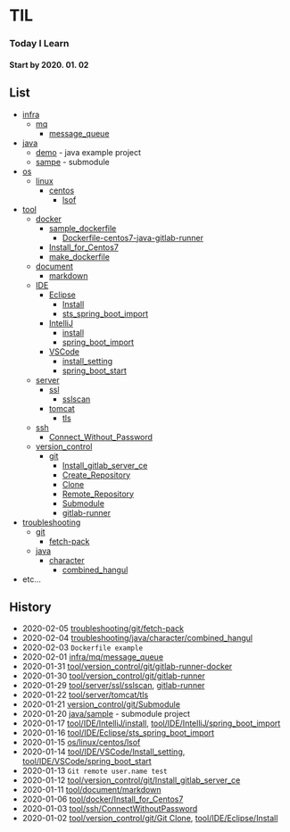 # TIL
### Today I Learn
#### Start by 2020. 01. 02

## List

- [infra](infra)
  - [mq](infra/mq)
    - [message_queue](infra/mq/01.message_queue.md)
- [java](java)
  - [demo](java/demo) - java example project
  - [sampe](https://github.com/changki/sample/) - submodule
- [os](os)
  - [linux](os/linux)
    - [centos](os/linux/centos)
      - [lsof](os/linux/centos/01.lsof.md)
- [tool](tool)
  - [docker](tool/docker)
    - [sample_dockerfile](tool/docker/sample_dockerfile)
      - [Dockerfile-centos7-java-gitlab-runner](tool/docker/sample_dockerfile/Dockerfile-centos7-java-gitlab-runner)
    - [Install_for_Centos7](tool/docker/01.Install_for_Centos7.md)
    - [make_dockerfile](tool/docker/02.make_dockerfile.md)
  - [document](tool/document)
    - [markdown](tool/document/markdown)
  - [IDE](tool/IDE)
    - [Eclipse](tool/IDE/Eclipse)
      - [Install](tool/IDE/Eclipse/01.Install.md)
      - [sts_spring_boot_import](tool/IDE/Eclipse/02.sts_spring_boot_import.md)
    - [IntelliJ](tool/IDE/IntelliJ)
      - [install](tool/IDE/IntelliJ/01.install.md)
      - [spring_boot_import](tool/IDE/IntelliJ/02.spring_boot_import.md)
    - [VSCode](tool/IDE/VSCode)
      - [install_setting](tool/IDE/VSCode/01.Install_setting.md)
      - [spring_boot_start](tool/IDE/VSCode/02.spring_boot_start.md)
  - [server](tool/server)
    - [ssl](tool/server/ssl)
      - [sslscan](tool/server/ssl/01.sslscan.md)
    - [tomcat](tool/server/tomcat)
      - [tls](tool/server/tomcat/01.tls.md)
  - [ssh](tool/ssh)
    - [Connect_Without_Password](tool/ssh/01.Connect_Without_Password.md)
  - [version_control](tool/version_control)
    - [git](tool/version_control/git)
      - [Install_gitlab_server_ce](tool/version_control/git/00.Install_gitlab_sever_ce.md)
      - [Create_Repository](tool/version_control/git/01.Create_Repository.md)
      - [Clone](tool/version_control/git/02.Clone.md)
      - [Remote_Repository](tool/version_control/git/03.Remote_Repository.md)
      - [Submodule](tool/version_control/git/04.submodule.md)
      - [gitlab-runner](tool/version_control/git/05.gitlab-runner.md)
- [troubleshooting](troubleshooting)
  - [git](troubleshooting/git)
    - [fetch-pack](troubleshooting/git/01.fetch-pack.md)
  - [java](troubleshooting/java)
    - [character](troubleshooting/java/character)
      - [combined_hangul](troubleshooting/java/character/01.combined_hangul.md)
- etc...

## History

- 2020-02-05 [troubleshooting/git/fetch-pack](troubleshooting/git/01.fetch-pack.md)
- 2020-02-04 [troubleshooting/java/character/combined_hangul](troubleshooting/java/character/01.combined_hangul.md)
- 2020-02-03 `Dockerfile example`
- 2020-02-01 [infra/mq/message_queue](infra/mq/01.message_queue.md)
- 2020-01-31 [tool/version_control/git/gitlab-runner-docker](tool/version_control/git/06.gitlab-runner-docker.md)
- 2020-01-30 [tool/version_control/git/gitlab-runner](tool/version_control/git/05.gitlab-runner.md)
- 2020-01-29 [tool/server/ssl/sslscan](tool/server/ssl/01.sslscan.md), [gitlab-runner](tool/version_control/git/05.gitlab-runner.md)
- 2020-01-22 [tool/server/tomcat/tls](tool/server/tomcat/01.tls.md)
- 2020-01-21 [version_control/git/Submodule](tool/version_control/git/04.submodule.md)
- 2020-01-20 [java/sample](https://github.com/changki/sample/) - submodule project 
- 2020-01-17 [tool/IDE/IntelliJ/install](tool/IDE/IntelliJ/01.Install.md), [tool/IDE/IntelliJ/spring_boot_import](tool/IDE/IntelliJ/02.spring_boot_import.md)
- 2020-01-16 [tool/IDE/Eclipse/sts_spring_boot_import](tool/IDE/Eclipse/02.sts_spring_boot_import.md)
- 2020-01-15 [os/linux/centos/lsof](os/linux/centos/01.lsof.md)
- 2020-01-14 [tool/IDE/VSCode/Install_setting](tool/IDE/VSCode/01.Install_setting.md), [tool/IDE/VSCode/spring_boot_start](tool/IDE/VSCode/02.spring_boot_start.md)
- 2020-01-13 `Git remote user.name test`
- 2020-01-12 [tool/version_control/git/Install_gitlab_server_ce](tool/version_control/git/00.Install_gitlab_sever_ce.md)
- 2020-01-11 [tool/document/markdown](tool/document/markdown/README.md)
- 2020-01-06 [tool/docker/Install_for_Centos7](tool/docker/01.Install_for_Centos7.md)
- 2020-01-03 [tool/ssh/ConnectWithoutPassword](tool/ssh/01.Connect_Without_Password.md)
- 2020-01-02 [tool/version_control/git/Git Clone](tool/version_control/git/02.Clone.md),
[tool/IDE/Eclipse/Install](tool/IDE/Eclipse/01.Install.md)

